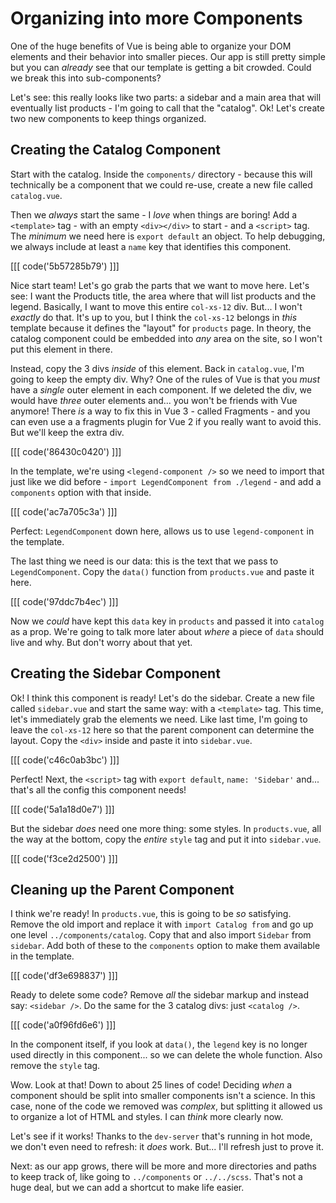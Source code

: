 # Organizing into more Components

One of the huge benefits of Vue is being able to organize your DOM elements and
their behavior into smaller pieces. Our app is still pretty simple but you can
*already* see that our template is getting a bit crowded. Could we break this
into sub-components?

Let's see: this really looks like two parts: a sidebar and a main area that
will eventually list products - I'm going to call that the "catalog". Ok!
Let's create two new components to keep things organized.

## Creating the Catalog Component

Start with the catalog. Inside the `components/` directory - because this
will technically be a component that we could re-use, create a new file called
`catalog.vue`.

Then we *always* start the same - I *love* when things are boring! Add a
`<template>` tag - with an empty `<div></div>` to start - and a `<script>` tag.
The *minimum* we need here is `export default` an object. To help debugging, we
always include at least a `name` key that identifies this component.

[[[ code('5b57285b79') ]]]

Nice start team! Let's go grab the parts that we want to move here. Let's see: I want
the Products title, the area where that will list products and the legend.
Basically, I want to move this entire `col-xs-12` div. But... I won't *exactly*
do that. It's up to you, but I think the `col-xs-12` belongs in *this* template
because it defines the "layout" for `products` page. In theory, the catalog component
could be embedded into *any* area on the site, so I won't put this element in there.

Instead, copy the 3 divs *inside* of this element. Back in `catalog.vue`, I'm going
to keep the empty div. Why? One of the rules of Vue is that you *must* have a
*single* outer element in each component. If we deleted the div, we would
have *three* outer elements and... you won't be friends with Vue anymore! There
*is* a way to fix this in Vue 3 - called Fragments - and you can even use a
a fragments plugin for Vue 2 if you really want to avoid this. But we'll keep the
extra div.

[[[ code('86430c0420') ]]]

In the template, we're using `<legend-component />` so we need to import that just
like we did before - `import LegendComponent from ./legend` - and add a `components`
option with that inside.

[[[ code('ac7a705c3a') ]]]

Perfect: `LegendComponent` down here, allows us to use `legend-component` in the
template.

The last thing we need is our data: this is the text that we pass to
`LegendComponent`. Copy the `data()` function from `products.vue` and paste it
here.

[[[ code('97ddc7b4ec') ]]]

Now we *could* have kept this `data` key in `products` and passed it into
`catalog` as a prop. We're going to talk more later about *where* a piece of
`data` should live and why. But don't worry about that yet.

## Creating the Sidebar Component

Ok! I think this component is ready! Let's do the sidebar. Create a new file
called `sidebar.vue` and start the same way: with a `<template>` tag. This time,
let's immediately grab the elements we need. Like last time, I'm going to
leave the `col-xs-12` here so that the parent component can determine the layout.
Copy the `<div>` inside and paste it into `sidebar.vue`.

[[[ code('c46c0ab3bc') ]]]

Perfect! Next, the `<script>` tag with `export default`, `name: 'Sidebar'`
and... that's all the config this component needs!

[[[ code('5a1a18d0e7') ]]]

But the sidebar *does* need one more thing: some styles. In `products.vue`, all
the way at the bottom, copy the *entire* `style` tag and put it into `sidebar.vue`.

[[[ code('f3ce2d2500') ]]]

## Cleaning up the Parent Component

I think we're ready! In `products.vue`, this is going to
be *so* satisfying. Remove the old import and replace it with
`import Catalog from` and go up one level `../components/catalog`. Copy that and
also import `Sidebar` from `sidebar`. Add both of these to the
`components` option to make them available in the template.

[[[ code('df3e698837') ]]]

Ready to delete some code? Remove *all* the sidebar markup and instead say:
`<sidebar />`. Do the same for the 3 catalog divs: just `<catalog />`.

[[[ code('a0f96fd6e6') ]]]

In the component itself, if you look at `data()`, the `legend` key is no longer
used directly in this component... so we can delete the whole function. Also remove
the `style` tag.

Wow. Look at that! Down to about 25 lines of code! Deciding *when* a component
should be split into smaller components isn't a science. In this case, none of
the code we removed was *complex*, but splitting it allowed us to organize a lot
of HTML and styles. I can *think* more clearly now.

Let's see if it works! Thanks to the `dev-server` that's running in hot mode, we
don't even need to refresh: it *does* work. But... I'll refresh just to prove it.

Next: as our app grows, there will be more and more directories and paths to keep
track of, like going to `../components` or `../../scss`. That's not a huge deal,
but we can add a shortcut to make life easier.
